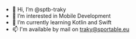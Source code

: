 - 👋 Hi, I’m @sptb-traky
- 👀 I’m interested in Mobile Development
- 🌱 I’m currently learning Kotlin and Swift
- 📫 I'm available by mail on traky@sportable.eu

<!---
sptb-traky/sptb-traky is a ✨ special ✨ repository because its `README.md` (this file) appears on your GitHub profile.
You can click the Preview link to take a look at your changes.
--->
